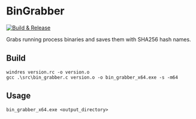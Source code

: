 # BinGrabber
[![Build & Release](https://github.com/JakePeralta7/BinGrabber/actions/workflows/build_and_release.yml/badge.svg)](https://github.com/JakePeralta7/BinGrabber/actions/workflows/build_and_release.yml)

Grabs running process binaries and saves them with SHA256 hash names.
 
## Build
```
windres version.rc -o version.o
gcc .\src\bin_grabber.c version.o -o bin_grabber_x64.exe -s -m64
```

## Usage
```
bin_grabber_x64.exe <output_directory>
```
